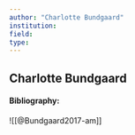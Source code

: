 ```yaml
---
author: "Charlotte Bundgaard"
institution:
field:
type:
---
```


## Charlotte Bundgaard
#### Bibliography:

![[@Bundgaard2017-am]]